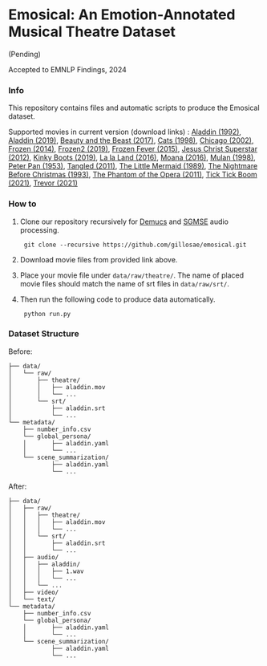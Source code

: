 # Emosical: An Emotion-Annotated Musical Theatre Dataset

(Pending)

Accepted to EMNLP Findings, 2024


### Info
This repository contains files and automatic scripts to produce the Emosical dataset.

Supported movies in current version (download links) : 
<a href="https://www.microsoft.com/en-us/p/aladdin/8d6kgwxn05ql?activetab=pivot%3Aoverviewtab">Aladdin (1992)</a>, 
<a href="https://www.microsoft.com/en-us/p/aladdin-2019-bonus/8d6kgwxn02mz">Aladdin (2019)</a>, 
<a href="https://www.microsoft.com/en-us/p/beauty-and-the-beast-2017/8d6kgwx29kg4">Beauty and the Beast (2017)</a>, 
<a href="https://www.microsoft.com/en-us/p/cats-2019/8d6kgwxn0z1v">Cats (1998)</a>, 
<a href="https://www.microsoft.com/en-us/p/chicago/8d6kgwzl5htw?activetab=pivot%3Aoverviewtab">Chicago (2002)</a>, 
<a href="https://www.microsoft.com/en-au/p/frozen-2013/8d6kgwzkhjg9?activetab=pivot%3Aoverviewtab">Frozen (2014)</a>, 
<a href="https://www.microsoft.com/en-us/p/frozen-ii/8d6kgwxn0hk0">Frozen2 (2019)</a>, 
<a href="https://www.microsoft.com/en-us/p/frozen-fever/8d6kgx02bg5t?activetab=pivot%3Aoverviewtab">Frozen Fever (2015)</a>, 
<a href="https://www.microsoft.com/nl-nl/p/jesus-christ-superstar/8d6kgwzl60ks">Jesus Christ Superstar (2012)</a>, 
<a href="https://www.microsoft.com/en-us/p/kinky-boots-the-musical/8d6kgwxn6zn4?activetab=pivot%3Aoverviewtab">Kinky Boots (2019)</a>, 
<a href="https://www.microsoft.com/en-us/p/la-la-land/8d6kgwx614c0?activetab=pivot%3Aoverviewtab">La la Land (2016)</a>, 
<a href="https://www.microsoft.com/en-us/p/moana/8d6kgx0m8tzw?activetab=pivot%3Aoverviewtab">Moana (2016)</a>, 
<a href="https://www.microsoft.com/en-us/p/mulan/8d6kgwzl4z7t?activetab=pivot%3Aoverviewtab">Mulan (1998)</a>, 
<a href="https://www.microsoft.com/en-us/p/peter-pan/8d6kgwxn1x51">Peter Pan (1953)</a>, 
<a href="https://www.microsoft.com/en-us/p/tangled/8d6kgwzl596v?activetab=pivot%3Aoverviewtab">Tangled (2011)</a>, 
<a href="https://www.microsoft.com/en-us/p/the-little-mermaid/8d6kgwxn3q1k">The Little Mermaid (1989)</a>, 
<a href="https://www.microsoft.com/en-us/p/nightmare-before-christmas-bonus/8d6kgwxn2q0x?activetab=pivot%3Aoverviewtab">The Nightmare Before Christmas (1993)</a>, 
<a href="https://www.microsoft.com/en-gb/p/phantom-of-the-opera-at-the-royal-albert-hall-25th-anniversary-celebration/8d6kgwzl5fz5?activetab=pivot%3Aoverviewtab">The Phantom of the Opera (2011)</a>, 
<a href="https://www.ebay.com/itm/335457354216?mkcid=16&mkevt=1&mkrid=711-127632-2357-0&ssspo=n41xXGNFTO2&sssrc=2047675&ssuid=&widget_ver=artemis&media=COPY">Tick Tick Boom (2021)</a>, 
<a href="">Trevor (2021)</a>


### How to 
1. Clone our repository recursively for <a href="https://github.com/facebookresearch/demucs">Demucs</a> and <a href="https://github.com/sp-uhh/sgmse">SGMSE</a> audio processing.

        git clone --recursive https://github.com/gillosae/emosical.git

2. Download movie files from provided link above.
3. Place your movie file under ```data/raw/theatre/```.
The name of placed movie files should match the name of srt files in ```data/raw/srt/```.
4. Then run the following code to produce data automatically.
    
        python run.py




### Dataset Structure
Before:

    ├── data/
    │   └── raw/
    │       ├── theatre/
    │       │   ├── aladdin.mov
    │       │   └── ...
    │       └── srt/
    │           ├── aladdin.srt
    │           └── ...
    └── metadata/
        ├── number_info.csv
        └── global_persona/
        │       ├── aladdin.yaml
        │       └── ...
        └── scene_summarization/
                ├── aladdin.yaml
                └── ...

After:

    ├── data/
    │   ├── raw/
    │   │   ├── theatre/
    │   │   │   ├── aladdin.mov
    │   │   │   └── ...
    │   │   └── srt/
    │   │       ├── aladdin.srt
    │   │       └── ...
    │   ├── audio/ 
    │   │   ├── aladdin/
    │   │   │   ├── 1.wav
    │   │   │   └── ...
    │   │   └── ...
    │   ├── video/
    │   └── text/
    └── metadata/
        ├── number_info.csv
        └── global_persona/
        │       ├── aladdin.yaml   
        │       └── ...
        └── scene_summarization/
                ├── aladdin.yaml   
                └── ...
